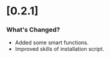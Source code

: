 # [0.2.1] 

### What's Changed?
- Added some smart functions.
- Improved skills of installation script.
